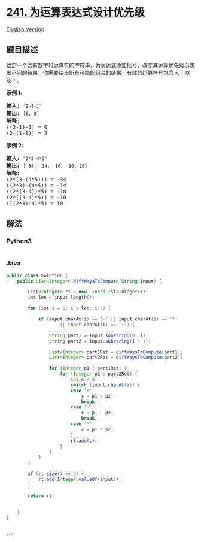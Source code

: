 # [241. 为运算表达式设计优先级](https://leetcode-cn.com/problems/different-ways-to-add-parentheses)

[English Version](/solution/0200-0299/0241.Different%20Ways%20to%20Add%20Parentheses/README_EN.md)

## 题目描述

<!-- 这里写题目描述 -->
<p>给定一个含有数字和运算符的字符串，为表达式添加括号，改变其运算优先级以求出不同的结果。你需要给出所有可能的组合的结果。有效的运算符号包含 <code>+</code>,&nbsp;<code>-</code>&nbsp;以及&nbsp;<code>*</code>&nbsp;。</p>

<p><strong>示例&nbsp;1:</strong></p>

<pre><strong>输入:</strong> <code>&quot;2-1-1&quot;</code>
<strong>输出:</strong> <code>[0, 2]</code>
<strong>解释: </strong>
((2-1)-1) = 0 
(2-(1-1)) = 2</pre>

<p><strong>示例&nbsp;2:</strong></p>

<pre><strong>输入: </strong><code>&quot;2*3-4*5&quot;</code>
<strong>输出:</strong> <code>[-34, -14, -10, -10, 10]</code>
<strong>解释: 
</strong>(2*(3-(4*5))) = -34 
((2*3)-(4*5)) = -14 
((2*(3-4))*5) = -10 
(2*((3-4)*5)) = -10 
(((2*3)-4)*5) = 10</pre>

## 解法

<!-- 这里可写通用的实现逻辑 -->

<!-- tabs:start -->

### **Python3**

<!-- 这里可写当前语言的特殊实现逻辑 -->

```python

```

### **Java**

<!-- 这里可写当前语言的特殊实现逻辑 -->

```java
public class Solution {
    public List<Integer> diffWaysToCompute(String input) {

		List<Integer> rt = new LinkedList<Integer>();
		int len = input.length();

		for (int i = 0; i < len; i++) {

			if (input.charAt(i) == '-' || input.charAt(i) == '*'
					|| input.charAt(i) == '+') {

				String part1 = input.substring(0, i);
				String part2 = input.substring(i + 1);

				List<Integer> part1Ret = diffWaysToCompute(part1);
				List<Integer> part2Ret = diffWaysToCompute(part2);

				for (Integer p1 : part1Ret) {
					for (Integer p2 : part2Ret) {
						int c = 0;
						switch (input.charAt(i)) {
						case '+':
							c = p1 + p2;
							break;
						case '-':
							c = p1 - p2;
							break;
						case '*':
							c = p1 * p2;
						}
						rt.add(c);
					}
				}
			}
		}

		if (rt.size() == 0) {
			rt.add(Integer.valueOf(input));
		}

		return rt;
	
        
    }
}
```

### **...**

```

```

<!-- tabs:end -->
